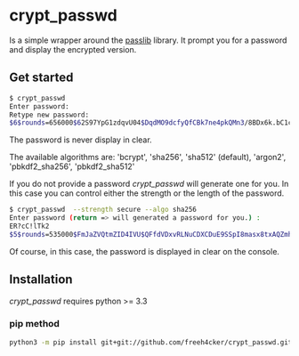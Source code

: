 # crypt_passwd

Is a simple wrapper around the [passlib](https://passlib.readthedocs.io/en/stable/index.html) library. 
It prompt you for a password and display the encrypted version.

## Get started

```bash
$ crypt_passwd 
Enter password: 
Retype new password: 
$6$rounds=656000$62S97YpG1zdqvU04$DqdMO9dcfyQfCBk7ne4pkQMn3/8BDx6k.bC1c2owWDF/D8TCMMe9nya5jsGGLZMGeyTaTr5r2TkrnZJQjBsbc0
```  
The password is never display in clear.

The available algorithms are: 'bcrypt', 'sha256', 'sha512' (default), 'argon2', 
 'pbkdf2_sha256', 'pbkdf2_sha512'

If you do not provide a password *crypt_passwd* will generate one for you.
In this case you can control either the strength or the length of the password.
 
```bash
$ crypt_passwd  --strength secure --algo sha256
Enter password (return => will generated a password for you.) : 
ER?cC!lTk2
$5$rounds=535000$FmJaZVQtmZID4IVU$QFfdVDxvRLNuCDXCDuE9SSpI8masx8txAQZmhrW2Vj4
```
Of course, in this case, the password is displayed in clear on the console.

## Installation

*crypt_passwd* requires python >= 3.3

### pip method

```bash
python3 -m pip install git+git://github.com/freeh4cker/crypt_passwd.git#egg=crypt_passwd
```
